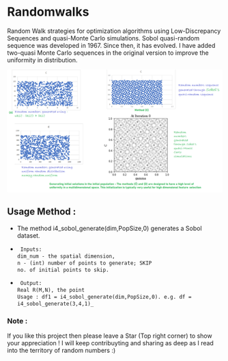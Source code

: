 # Randomwalks
Random Walk strategies for optimization algorithms using Low-Discrepancy Sequences and quasi-Monte Carlo simulations.
Sobol quasi-random sequence was developed in 1967. Since then, it has evolved. I have added two-quasi Monte Carlo sequences in the original version to improve the uniformity in distribution.

![GitHub Logo](/Quasi-MonteCarlo.png)


## Usage Method : 
* The method i4_sobol_generate(dim,PopSize,0) generates a Sobol dataset.
-      Inputs: 
      dim_num - the spatial dimension, 
      n - (int) number of points to generate; SKIP
      no. of initial points to skip.
-      Output: 
      Real R(M,N), the point
      Usage : df1 = i4_sobol_generate(dim,PopSize,0). e.g. df = i4_sobol_generate(3,4,1)_

### Note : 
If you like this project then please leave a Star (Top right corner) to show your appreciation !
I will keep contribuyting and sharing as deep as I read into the territory of random numbers :)
